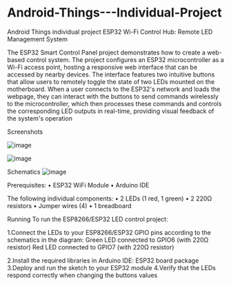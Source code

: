 # Android-Things---Individual-Project
Android Things individual project 
	ESP32 Wi-Fi Control Hub: Remote LED Management System

The ESP32 Smart Control Panel project demonstrates how to create a web-based control system. The project configures an ESP32 microcontroller as a Wi-Fi access point, hosting a responsive web interface that can be accessed by nearby devices. The interface features two intuitive buttons that allow users to remotely toggle the state of two LEDs mounted on the motherboard. When a user connects to the ESP32's network and loads the webpage, they can interact with the buttons to send commands wirelessly to the microcontroller, which then processes these commands and controls the corresponding LED outputs in real-time, providing visual feedback of the system's operation

Screenshots


![image](https://github.com/user-attachments/assets/0c191221-628e-465a-90c5-cfbbb35dddb5)

![image](https://github.com/user-attachments/assets/d2bd71cb-9ff5-4ac4-8c72-a2a890d559c4)


Schematics
 ![image](https://github.com/user-attachments/assets/1df868d3-99ba-4a30-905e-aa8c419e9b42)

Prerequisites:
•	ESP32 WiFi Module
•	Arduino IDE

The following individual components:
•	2 LEDs (1 red, 1 green)
•	2 220Ω resistors
•	Jumper wires (4) 
•	1 breadboard

Running
To run the ESP8266/ESP32 LED control project:

1.Connect the LEDs to your ESP8266/ESP32 GPIO pins according to the schematics in the diagram:
Green LED connected to GPIO6 (with 220Ω resistor)
Red LED connected to GPIO7 (with 220Ω resistor)

2.Install the required libraries in Arduino IDE: ESP32 board package
3.Deploy and run the sketch to your ESP32 module
4.Verify that the LEDs respond correctly when changing the buttons values 
